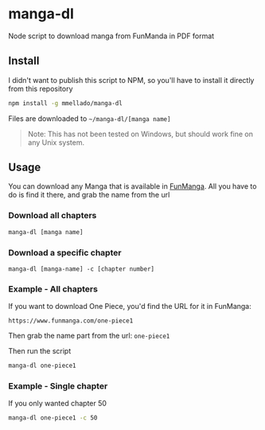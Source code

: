 # manga-dl

Node script to download manga from FunManda in PDF format

## Install

I didn't want to publish this script to NPM, so you'll have to install it directly from this repository

```bash
npm install -g mmellado/manga-dl
```
Files are downloaded to `~/manga-dl/[manga name]`

> Note: This has not been tested on Windows, but should work fine on any Unix system.

## Usage

You can download any Manga that is available in [FunManga](https://funmanga.com). All you have to do is find it there, and grab the name from the url

### Download all chapters

```bash
manga-dl [manga name]
```

### Download a specific chapter

```
manga-dl [manga-name] -c [chapter number]
```

### Example - All chapters

If you want to download One Piece, you'd find the URL for it in FunManga:

`https://www.funmanga.com/one-piece1`

Then grab the name part from the url: `one-piece1`

Then run the script

```bash
manga-dl one-piece1
```

### Example - Single chapter

If you only wanted chapter 50

```bash
manga-dl one-piece1 -c 50
```
